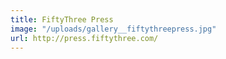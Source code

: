 ```yaml
---
title: FiftyThree Press
image: "/uploads/gallery__fiftythreepress.jpg"
url: http://press.fiftythree.com/
---
```



